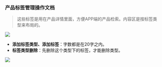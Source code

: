 ﻿<link href="/css/erp_docs.css?v=@ViewBag.Version" rel="stylesheet" />

### 产品标签管理操作文档
>这些标签是用在产品详情里面，方便APP端的产品检索。内容区是按标签类型来布局的。
<img src="/docs/product/images/pro013.jpg" />

- **添加标签类型、添加标签**：字数都是在20字之内。
- **标签类型删除**：先删除这个类型下的标签，才能删除类型。
<img src="/docs/product/images/pro012.jpg" />
 